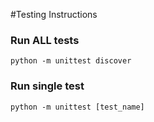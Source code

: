 #Testing Instructions

### Run ALL tests
```(shell)
python -m unittest discover
```

### Run single test
```(shell)
python -m unittest [test_name]
```
